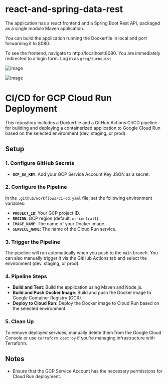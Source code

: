 # react-and-spring-data-rest

The application has a react frontend and a Spring Boot Rest API, packaged as a single module Maven application.

You can build the application running the Dockerfile in local and port forwarding it to 8080.

To see the frontend, navigate to http://localhost:8080. You are immediately redirected to a login form. Log in as `greg/turnquist`

![image](https://github.com/user-attachments/assets/bf016e83-35f7-4b86-bec0-42656c1074c5)


![image](https://github.com/user-attachments/assets/d017c295-8715-478a-9c2e-8234819a3e09)

# CI/CD for GCP Cloud Run Deployment

This repository includes a Dockerfile and a GitHub Actions CI/CD pipeline for building and deploying a containerized application to Google Cloud Run based on the selected environment (dev, staging, or prod).

## Setup

### 1. Configure GitHub Secrets

- **`GCP_SA_KEY`**: Add your GCP Service Account Key JSON as a secret.

### 2. Configure the Pipeline

In the `.github/workflows/ci-cd.yaml` file, set the following environment variables:

- **`PROJECT_ID`**: Your GCP project ID.
- **`REGION`**: GCP region (default: `us-central1`).
- **`IMAGE_NAME`**: The name of your Docker image.
- **`SERVICE_NAME`**: The name of the Cloud Run service.

### 3. Trigger the Pipeline

The pipeline will run automatically when you push to the `main` branch. You can also manually trigger it via the GitHub Actions tab and select the environment (dev, staging, or prod).

### 4. Pipeline Steps

- **Build and Test**: Build the application using Maven and Node.js.
- **Build and Push Docker Image**: Build and push the Docker image to Google Container Registry (GCR).
- **Deploy to Cloud Run**: Deploy the Docker image to Cloud Run based on the selected environment.

### 5. Clean Up

To remove deployed services, manually delete them from the Google Cloud Console or use `terraform destroy` if you’re managing infrastructure with Terraform.

## Notes

- Ensure that the GCP Service Account has the necessary permissions for Cloud Run deployment.

